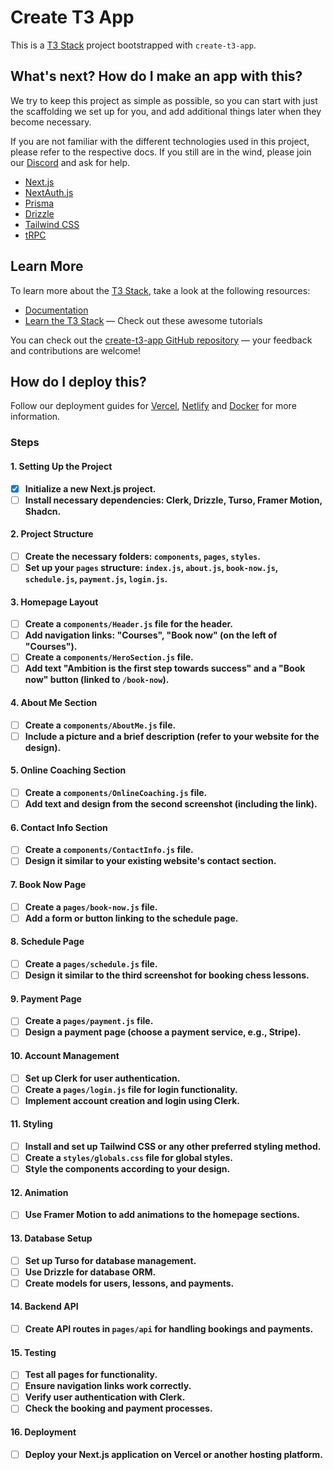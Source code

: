 # Create T3 App

This is a [T3 Stack](https://create.t3.gg/) project bootstrapped with `create-t3-app`.

## What's next? How do I make an app with this?

We try to keep this project as simple as possible, so you can start with just the scaffolding we set up for you, and add additional things later when they become necessary.

If you are not familiar with the different technologies used in this project, please refer to the respective docs. If you still are in the wind, please join our [Discord](https://t3.gg/discord) and ask for help.

- [Next.js](https://nextjs.org)
- [NextAuth.js](https://next-auth.js.org)
- [Prisma](https://prisma.io)
- [Drizzle](https://orm.drizzle.team)
- [Tailwind CSS](https://tailwindcss.com)
- [tRPC](https://trpc.io)

## Learn More

To learn more about the [T3 Stack](https://create.t3.gg/), take a look at the following resources:

- [Documentation](https://create.t3.gg/)
- [Learn the T3 Stack](https://create.t3.gg/en/faq#what-learning-resources-are-currently-available) — Check out these awesome tutorials

You can check out the [create-t3-app GitHub repository](https://github.com/t3-oss/create-t3-app) — your feedback and contributions are welcome!

## How do I deploy this?

Follow our deployment guides for [Vercel](https://create.t3.gg/en/deployment/vercel), [Netlify](https://create.t3.gg/en/deployment/netlify) and [Docker](https://create.t3.gg/en/deployment/docker) for more information.



### Steps

#### 1. Setting Up the Project

- [x] **Initialize a new Next.js project.**
- [ ] **Install necessary dependencies: Clerk, Drizzle, Turso, Framer Motion, Shadcn.**

#### 2. Project Structure

- [ ] **Create the necessary folders: `components`, `pages`, `styles`.**
- [ ] **Set up your `pages` structure: `index.js`, `about.js`, `book-now.js`, `schedule.js`, `payment.js`, `login.js`.**

#### 3. Homepage Layout

- [ ] **Create a `components/Header.js` file for the header.**
- [ ] **Add navigation links: "Courses", "Book now" (on the left of "Courses").**
- [ ] **Create a `components/HeroSection.js` file.**
- [ ] **Add text "Ambition is the first step towards success" and a "Book now" button (linked to `/book-now`).**

#### 4. About Me Section

- [ ] **Create a `components/AboutMe.js` file.**
- [ ] **Include a picture and a brief description (refer to your website for the design).**

#### 5. Online Coaching Section

- [ ] **Create a `components/OnlineCoaching.js` file.**
- [ ] **Add text and design from the second screenshot (including the link).**

#### 6. Contact Info Section

- [ ] **Create a `components/ContactInfo.js` file.**
- [ ] **Design it similar to your existing website's contact section.**

#### 7. Book Now Page

- [ ] **Create a `pages/book-now.js` file.**
- [ ] **Add a form or button linking to the schedule page.**

#### 8. Schedule Page

- [ ] **Create a `pages/schedule.js` file.**
- [ ] **Design it similar to the third screenshot for booking chess lessons.**

#### 9. Payment Page

- [ ] **Create a `pages/payment.js` file.**
- [ ] **Design a payment page (choose a payment service, e.g., Stripe).**

#### 10. Account Management

- [ ] **Set up Clerk for user authentication.**
- [ ] **Create a `pages/login.js` file for login functionality.**
- [ ] **Implement account creation and login using Clerk.**

#### 11. Styling

- [ ] **Install and set up Tailwind CSS or any other preferred styling method.**
- [ ] **Create a `styles/globals.css` file for global styles.**
- [ ] **Style the components according to your design.**

#### 12. Animation

- [ ] **Use Framer Motion to add animations to the homepage sections.**

#### 13. Database Setup

- [ ] **Set up Turso for database management.**
- [ ] **Use Drizzle for database ORM.**
- [ ] **Create models for users, lessons, and payments.**

#### 14. Backend API

- [ ] **Create API routes in `pages/api` for handling bookings and payments.**

#### 15. Testing

- [ ] **Test all pages for functionality.**
- [ ] **Ensure navigation links work correctly.**
- [ ] **Verify user authentication with Clerk.**
- [ ] **Check the booking and payment processes.**

#### 16. Deployment

- [ ] **Deploy your Next.js application on Vercel or another hosting platform.**
